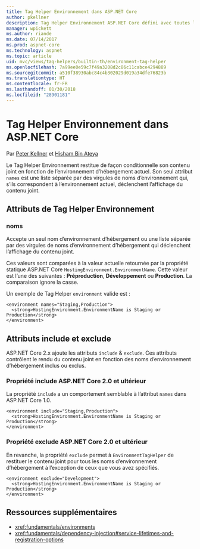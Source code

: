 ```yaml
---
title: Tag Helper Environnement dans ASP.NET Core
author: pkellner
description: Tag Helper Environnement ASP.NET Core défini avec toutes les propriétés
manager: wpickett
ms.author: riande
ms.date: 07/14/2017
ms.prod: aspnet-core
ms.technology: aspnet
ms.topic: article
uid: mvc/views/tag-helpers/builtin-th/environment-tag-helper
ms.openlocfilehash: 7a99ee0e59c7f49a3208d2c86c11cabce4294889
ms.sourcegitcommit: a510f38930abc84c4b302029d019a34dfe76823b
ms.translationtype: HT
ms.contentlocale: fr-FR
ms.lasthandoff: 01/30/2018
ms.locfileid: "28901181"
---
```

# <a name="environment-tag-helper-in-aspnet-core"></a>Tag Helper Environnement dans ASP.NET Core

Par [Peter Kellner](http://peterkellner.net) et [Hisham Bin Ateya](https://twitter.com/hishambinateya)

Le Tag Helper Environnement restitue de façon conditionnelle son contenu joint en fonction de l’environnement d’hébergement actuel. Son seul attribut `names` est une liste séparée par des virgules de noms d’environnement qui, s’ils correspondent à l’environnement actuel, déclenchent l’affichage du contenu joint.

## <a name="environment-tag-helper-attributes"></a>Attributs de Tag Helper Environnement

### <a name="names"></a>noms

Accepte un seul nom d’environnement d’hébergement ou une liste séparée par des virgules de noms d’environnement d’hébergement qui déclenchent l’affichage du contenu joint.

Ces valeurs sont comparées à la valeur actuelle retournée par la propriété statique ASP.NET Core `HostingEnvironment.EnvironmentName`.  Cette valeur est l’une des suivantes : **Préproduction**, **Développement** ou **Production**. La comparaison ignore la casse.

Un exemple de Tag Helper `environment` valide est :

```cshtml
<environment names="Staging,Production">
  <strong>HostingEnvironment.EnvironmentName is Staging or Production</strong>
</environment>
```

## <a name="include-and-exclude-attributes"></a>Attributs include et exclude

ASP.NET Core 2.x ajoute les attributs `include` & `exclude`. Ces attributs contrôlent le rendu du contenu joint en fonction des noms d’environnement d’hébergement inclus ou exclus.

### <a name="include-aspnet-core-20-and-later"></a>Propriété include ASP.NET Core 2.0 et ultérieur

La propriété `include` a un comportement semblable à l’attribut `names` dans ASP.NET Core 1.0.

```cshtml
<environment include="Staging,Production">
  <strong>HostingEnvironment.EnvironmentName is Staging or Production</strong>
</environment>
```

### <a name="exclude-aspnet-core-20-and-later"></a>Propriété exclude ASP.NET Core 2.0 et ultérieur

En revanche, la propriété `exclude` permet à `EnvironmentTagHelper` de restituer le contenu joint pour tous les noms d’environnement d’hébergement à l’exception de ceux que vous avez spécifiés.

```cshtml
<environment exclude="Development">
  <strong>HostingEnvironment.EnvironmentName is Staging or Production</strong>
</environment>
```

## <a name="additional-resources"></a>Ressources supplémentaires

* <xref:fundamentals/environments>
* <xref:fundamentals/dependency-injection#service-lifetimes-and-registration-options>
